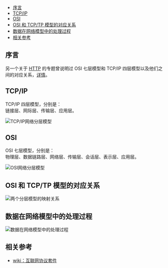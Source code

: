<!-- TOC -->

- [序言](#序言)
- [TCP/IP](#tcpip)
- [OSI](#osi)
- [OSI 和 TCP/TP 模型的对应关系](#osi-和-tcptp-模型的对应关系)
- [数据在网络模型中的处理过程](#数据在网络模型中的处理过程)
- [相关参考](#相关参考)

<!-- /TOC -->

## 序言

另一个关于 [HTTP](https://github.com/a298003154/learning/tree/master/front_end/%E8%AE%A1%E7%AE%97%E6%9C%BA%E7%BD%91%E7%BB%9C/HTTP) 的专题曾说明过 OSI 七层模型和 TCP/IP 四层模型以及他们之间的对应关系，[详情](https://github.com/a298003154/learning/blob/master/front_end/%E8%AE%A1%E7%AE%97%E6%9C%BA%E7%BD%91%E7%BB%9C/HTTP/4.%E5%9B%9B%E5%B1%82%E5%92%8C%E4%B8%83%E5%B1%82.md)。

## TCP/IP

TCP/IP 四层模型，分别是：  
链接层、网际层、传输层、应用层。

![TCP/IP网络分层模型](http://ww1.sinaimg.cn/large/68307314gy1geqlkw0gc8j22bc1aptcj.jpg)

## OSI

OSI 七层模型，分别是：  
物理层、数据链路层、网络层、传输层、会话层、表示层、应用层。

![OSI网络分层模型](http://ww1.sinaimg.cn/large/68307314gy1geqm2xe6y3j22bc1apdld.jpg)

## OSI 和 TCP/TP 模型的对应关系

![两个分层模型的映射关系](http://ww1.sinaimg.cn/large/68307314gy1geqm9hntg9j22bc1apdog.jpg)

## 数据在网络模型中的处理过程

![数据在网络模型中的处理过程](http://ww1.sinaimg.cn/large/68307314gy1gf88va5pcoj20lg0lkaat.jpg)

## 相关参考

- [wiki：互联网协议套件](https://zh.wikipedia.org/wiki/TCP/IP%E5%8D%8F%E8%AE%AE%E6%97%8F#TCP/IP%E5%8D%8F%E8%AE%AE%E6%A0%88%E7%BB%84%E6%88%90)
